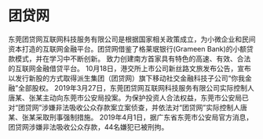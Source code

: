 # 团贷网

东莞团贷网互联网科技服务有限公司是根据国家相关政策成立，为小微企业和民间资本打造的互联网金融平台。团贷网借鉴了格莱珉银行(Grameen Bank)的小额贷款模式，并在学习中不断创新。
致力创建南方首家具有特色的高速、有效、合法的互联网金融借贷平台。  10月18日，港交所上市公司新丝路文旅发布公告，宣布以发行新股的方式取得派生集团（团贷网）旗下移动社交金融科技子公司“你我金融”全部股权。
2019年3月27日，东莞团贷网互联网科技服务有限公司实际控制人唐某、张某主动向东莞市公安局投案。为保护投资人合法权益，东莞市公安局已对“团贷网”涉嫌非法吸收公众存款案立案侦查，并依法对“团贷网”实际控制人唐某、张某采取刑事强制措施。  2019年4月1日，据广东省东莞市公安局官方消息，团贷网涉嫌非法吸收公众存款，44名嫌犯已被刑拘。
